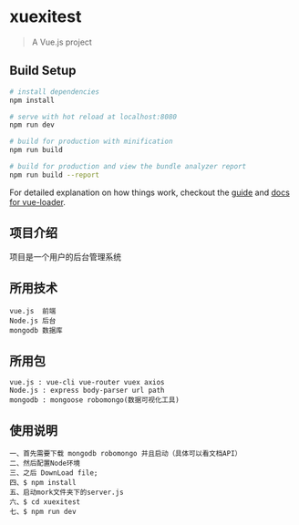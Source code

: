 # xuexitest

> A Vue.js project

## Build Setup

``` bash
# install dependencies
npm install

# serve with hot reload at localhost:8080
npm run dev

# build for production with minification
npm run build

# build for production and view the bundle analyzer report
npm run build --report
```

For detailed explanation on how things work, checkout the [guide](http://vuejs-templates.github.io/webpack/) and [docs for vue-loader](http://vuejs.github.io/vue-loader).

## 项目介绍
项目是一个用户的后台管理系统
## 所用技术
```
vue.js  前端
Node.js 后台
mongodb 数据库
```
## 所用包
```
vue.js : vue-cli vue-router vuex axios
Node.js : express body-parser url path
mongodb : mongoose robomongo(数据可视化工具)
```
## 使用说明
```
一、首先需要下载 mongodb robomongo 并且启动（具体可以看文档API）
二、然后配置Node环境
三、之后 DownLoad file;
四、$ npm install
五、启动mork文件夹下的server.js
六、$ cd xuexitest
七、$ npm run dev
```
